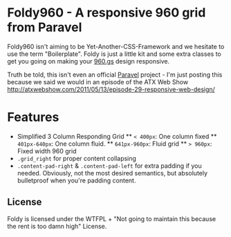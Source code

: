 # Foldy960 - A responsive 960 grid from Paravel
Foldy960 isn't aiming to be Yet-Another-CSS-Framework and we hesitate to use the term "Boilerplate".  Foldy is just a little kit and some extra classes to get you going on making your [960.gs](http://960.gs) design responsive.

Truth be told, this isn't even an official [Paravel](http://paravelinc.com) project - I'm just posting this because we said we would in an episode of the ATX Web Show http://atxwebshow.com/2011/05/13/episode-29-responsive-web-design/

# Features
* Simplified 3 Column Responding Grid
** `< 400px`: One column fixed
** `401px-640px`: One column fluid.
** `641px-960px`: Fluid grid
** `> 960px`: Fixed width 960 grid
* `.grid_right` for proper content collapsing
* `.content-pad-right` & `.content-pad-left` for extra padding if you needed. Obviously, not the most desired semantics, but absolutely bulletproof when you're padding content.

## License
Foldy is licensed under the WTFPL + "Not going to maintain this because the rent is too damn high" License.